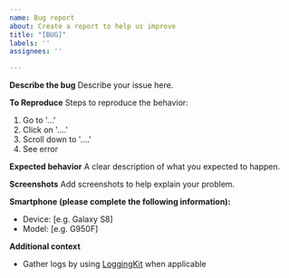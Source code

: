 ```yaml
---
name: Bug report
about: Create a report to help us improve
title: "[BUG]"
labels: ''
assignees: ''

---
```


**Describe the bug**
Describe your issue here. 

**To Reproduce**
Steps to reproduce the behavior:
1. Go to '...'
2. Click on '....'
3. Scroll down to '....'
4. See error

**Expected behavior**
A clear description of what you expected to happen.

**Screenshots**
Add screenshots to help explain your problem.

**Smartphone (please complete the following information):**
 - Device: [e.g. Galaxy S8]
 - Model: [e.g. G950F]

**Additional context**
- Gather logs by using [LoggingKit](https://github.com/ananjaser1211/hadesRom_Reports/releases/tag/v3.0) when applicable
